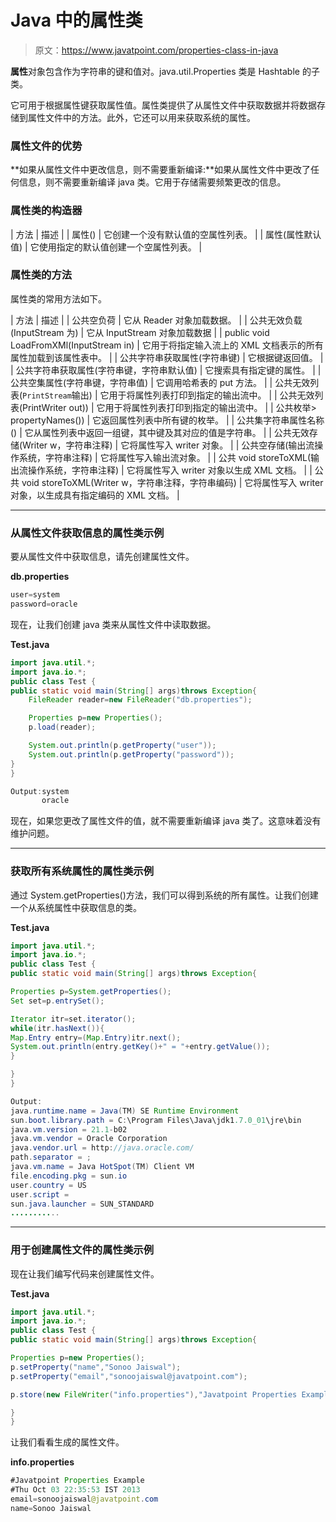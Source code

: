 # Java 中的属性类

> 原文：<https://www.javatpoint.com/properties-class-in-java>

**属性**对象包含作为字符串的键和值对。java.util.Properties 类是 Hashtable 的子类。

它可用于根据属性键获取属性值。属性类提供了从属性文件中获取数据并将数据存储到属性文件中的方法。此外，它还可以用来获取系统的属性。

### 属性文件的优势

**如果从属性文件中更改信息，则不需要重新编译:**如果从属性文件中更改了任何信息，则不需要重新编译 java 类。它用于存储需要频繁更改的信息。

### 属性类的构造器

| 方法 | 描述 |
| 属性() | 它创建一个没有默认值的空属性列表。 |
| 属性(属性默认值) | 它使用指定的默认值创建一个空属性列表。 |

### 属性类的方法

属性类的常用方法如下。

| 方法 | 描述 |
| 公共空负荷 | 它从 Reader 对象加载数据。 |
| 公共无效负载(InputStream 为) | 它从 InputStream 对象加载数据 |
| public void LoadFromXMl(InputStream in) | 它用于将指定输入流上的 XML 文档表示的所有属性加载到该属性表中。 |
| 公共字符串获取属性(字符串键) | 它根据键返回值。 |
| 公共字符串获取属性(字符串键，字符串默认值) | 它搜索具有指定键的属性。 |
| 公共空集属性(字符串键，字符串值) | 它调用哈希表的 put 方法。 |
| 公共无效列表(`PrintStream`输出) | 它用于将属性列表打印到指定的输出流中。 |
| 公共无效列表(PrintWriter out)) | 它用于将属性列表打印到指定的输出流中。 |
| 公共枚举> propertyNames()) | 它返回属性列表中所有键的枚举。 |
| 公共集<string>字符串属性名称()</string> | 它从属性列表中返回一组键，其中键及其对应的值是字符串。 |
| 公共无效存储(Writer w，字符串注释) | 它将属性写入 writer 对象。 |
| 公共空存储(输出流操作系统，字符串注释) | 它将属性写入输出流对象。 |
| 公共 void storeToXML(输出流操作系统，字符串注释) | 它将属性写入 writer 对象以生成 XML 文档。 |
| 公共 void storeToXML(Writer w，字符串注释，字符串编码) | 它将属性写入 writer 对象，以生成具有指定编码的 XML 文档。 |

* * *

### 从属性文件获取信息的属性类示例

要从属性文件中获取信息，请先创建属性文件。

**db.properties**

```java
user=system
password=oracle

```

现在，让我们创建 java 类来从属性文件中读取数据。

**Test.java**

```java
import java.util.*;
import java.io.*;
public class Test {
public static void main(String[] args)throws Exception{
	FileReader reader=new FileReader("db.properties");

	Properties p=new Properties();
	p.load(reader);

	System.out.println(p.getProperty("user"));
	System.out.println(p.getProperty("password"));
}
}

```

```java
Output:system
       oracle

```

现在，如果您更改了属性文件的值，就不需要重新编译 java 类了。这意味着没有维护问题。

* * *

### 获取所有系统属性的属性类示例

通过 System.getProperties()方法，我们可以得到系统的所有属性。让我们创建一个从系统属性中获取信息的类。

**Test.java**

```java
import java.util.*;
import java.io.*;
public class Test {
public static void main(String[] args)throws Exception{

Properties p=System.getProperties();
Set set=p.entrySet();

Iterator itr=set.iterator();
while(itr.hasNext()){
Map.Entry entry=(Map.Entry)itr.next();
System.out.println(entry.getKey()+" = "+entry.getValue());
}

}
}

```

```java
Output:
java.runtime.name = Java(TM) SE Runtime Environment
sun.boot.library.path = C:\Program Files\Java\jdk1.7.0_01\jre\bin
java.vm.version = 21.1-b02
java.vm.vendor = Oracle Corporation
java.vendor.url = http://java.oracle.com/
path.separator = ;
java.vm.name = Java HotSpot(TM) Client VM
file.encoding.pkg = sun.io
user.country = US
user.script = 
sun.java.launcher = SUN_STANDARD
...........

```

* * *

### 用于创建属性文件的属性类示例

现在让我们编写代码来创建属性文件。

**Test.java**

```java
import java.util.*;
import java.io.*;
public class Test {
public static void main(String[] args)throws Exception{

Properties p=new Properties();
p.setProperty("name","Sonoo Jaiswal");
p.setProperty("email","sonoojaiswal@javatpoint.com");

p.store(new FileWriter("info.properties"),"Javatpoint Properties Example");

}
}

```

让我们看看生成的属性文件。

**info.properties**

```java
#Javatpoint Properties Example
#Thu Oct 03 22:35:53 IST 2013
email=sonoojaiswal@javatpoint.com
name=Sonoo Jaiswal

```